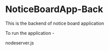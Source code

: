 # NoticeBoardApp-Back
This is the backend of notice board application

To run the application -

nodeserver.js
